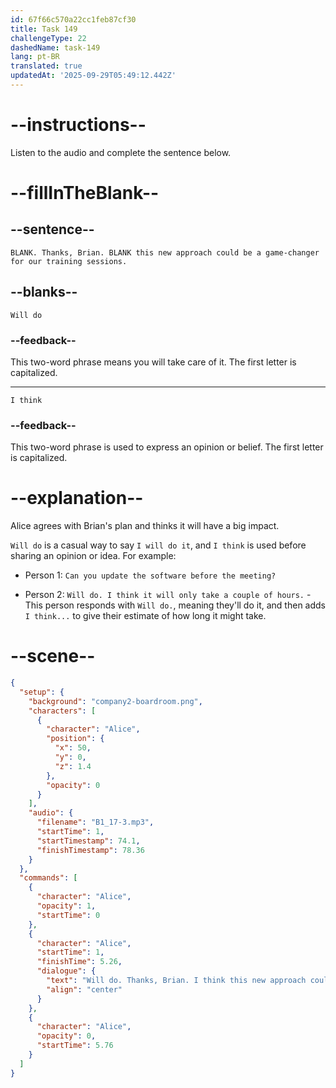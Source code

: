 ```yaml
---
id: 67f66c570a22cc1feb87cf30
title: Task 149
challengeType: 22
dashedName: task-149
lang: pt-BR
translated: true
updatedAt: '2025-09-29T05:49:12.442Z'
---
```


<!-- (audio) Alice: Will do. Thanks, Brian. I think this new approach could be a game-changer for our training sessions. -->

# --instructions--

Listen to the audio and complete the sentence below.

# --fillInTheBlank--

## --sentence--

`BLANK. Thanks, Brian. BLANK this new approach could be a game-changer for our training sessions.`

## --blanks--

`Will do`

### --feedback--

This two-word phrase means you will take care of it. The first letter is capitalized.

---

`I think`

### --feedback--

This two-word phrase is used to express an opinion or belief. The first letter is capitalized.

# --explanation--

Alice agrees with Brian's plan and thinks it will have a big impact.

`Will do` is a casual way to say `I will do it`, and `I think` is used before sharing an opinion or idea. For example:

- Person 1: `Can you update the software before the meeting?`

- Person 2: `Will do. I think it will only take a couple of hours.` - This person responds with `Will do.`, meaning they'll do it, and then adds `I think...` to give their estimate of how long it might take.

# --scene--

```json
{
  "setup": {
    "background": "company2-boardroom.png",
    "characters": [
      {
        "character": "Alice",
        "position": {
          "x": 50,
          "y": 0,
          "z": 1.4
        },
        "opacity": 0
      }
    ],
    "audio": {
      "filename": "B1_17-3.mp3",
      "startTime": 1,
      "startTimestamp": 74.1,
      "finishTimestamp": 78.36
    }
  },
  "commands": [
    {
      "character": "Alice",
      "opacity": 1,
      "startTime": 0
    },
    {
      "character": "Alice",
      "startTime": 1,
      "finishTime": 5.26,
      "dialogue": {
        "text": "Will do. Thanks, Brian. I think this new approach could be a game-changer for our training sessions.",
        "align": "center"
      }
    },
    {
      "character": "Alice",
      "opacity": 0,
      "startTime": 5.76
    }
  ]
}
```
